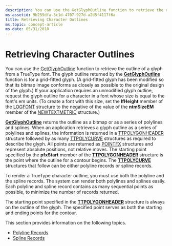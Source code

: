 ```yaml
---
description: You can use the GetGlyphOutline function to retrieve the outline of a glyph from a TrueType font.
ms.assetid: 9b255dfa-3c1d-4707-927d-a2d5f4117f6a
title: Retrieving Character Outlines
ms.topic: concept-article
ms.date: 05/31/2018
---
```


# Retrieving Character Outlines

You can use the [GetGlyphOutline](/windows/desktop/api/Wingdi/nf-wingdi-getglyphoutlinea) function to retrieve the outline of a glyph from a TrueType font. The glyph outline returned by the [**GetGlyphOutline**](/windows/win32/api/wingdi/nf-wingdi-getglyphoutlinea) function is for a grid-fitted glyph. (A grid-fitted glyph has been modified so that its bitmap image conforms as closely as possible to the original design of the glyph.) If your application requires an unmodified glyph outline, request the glyph outline for a character in a font whose size is equal to the font's em units. (To create a font with this size, set the **lfHeight** member of the [LOGFONT](/windows/win32/api/wingdi/ns-wingdi-logfonta) structure to the negative of the value of the **ntmSizeEM** member of the [NEWTEXTMETRIC](/windows/win32/api/wingdi/ns-wingdi-newtextmetrica) structure.)

[**GetGlyphOutline**](/windows/win32/api/wingdi/nf-wingdi-getglyphoutlinea) returns the outline as a bitmap or as a series of polylines and splines. When an application retrieves a glyph outline as a series of polylines and splines, the information is returned in a [TTPOLYGONHEADER](/windows/win32/api/wingdi/ns-wingdi-ttpolygonheader) structure followed by as many [TTPOLYCURVE](/windows/win32/api/wingdi/ns-wingdi-ttpolycurve) structures as required to describe the glyph. All points are returned as [POINTFX](/windows/win32/api/wingdi/ns-wingdi-pointfx) structures and represent absolute positions, not relative moves. The starting point specified by the **pfxStart** member of the [**TTPOLYGONHEADER**](/windows/win32/api/wingdi/ns-wingdi-ttpolygonheader) structure is the point where the outline for a contour begins. The [**TTPOLYCURVE**](/windows/win32/api/wingdi/ns-wingdi-ttpolycurve) structures that follow can be either polyline records or spline records.

To render a TrueType character outline, you must use both the polyline and the spline records. The system can render both polylines and splines easily. Each polyline and spline record contains as many sequential points as possible, to minimize the number of records returned.

The starting point specified in the [**TTPOLYGONHEADER**](/windows/win32/api/wingdi/ns-wingdi-ttpolygonheader) structure is always on the outline of the glyph. The specified point serves as both the starting and ending points for the contour.

This section provides information on the following topics.

-   [Polyline Records](polyline-records.md)
-   [Spline Records](spline-records.md)

 

 
